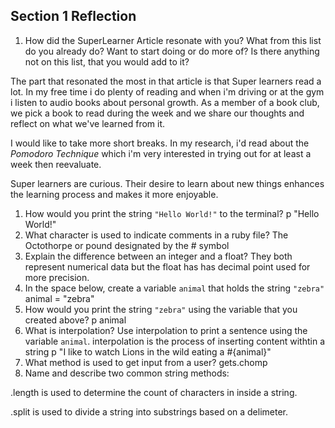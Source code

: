 ## Section 1 Reflection

1. How did the SuperLearner Article resonate with you? What from this list do you already do? Want to start doing or do more of? Is there anything not on this list, that you would add to it?

  The part that resonated the most in that article is that Super learners read a lot. In my free time i do plenty of reading and when i'm driving or at the gym i listen to audio books about personal growth. As a member of a book club, we pick a book to read during the week and we share our thoughts and reflect on what we've learned from it.

  I would like to take more short breaks. In my research, i'd read about the _Pomodoro Technique_ which i'm very interested in trying out for at least a week then reevaluate.

  Super learners are curious. Their desire to learn about new things enhances the learning process and makes it more enjoyable.

1. How would you print the string `"Hello World!"` to the terminal?
  p "Hello World!"
1. What character is used to indicate comments in a ruby file?
  The Octothorpe or pound designated by the # symbol
1. Explain the difference between an integer and a float?
  They both represent numerical data but the float has has decimal point used for more precision.
1. In the space below, create a variable `animal` that holds the string `"zebra"`
  animal = "zebra"
1. How would you print the string `"zebra"` using the variable that you created above?
  p animal
1. What is interpolation? Use interpolation to print a sentence using the variable `animal`.
  interpolation is the process of inserting content withtin a string
  p "I like to watch Lions in the wild eating a #{animal}"
1. What method is used to get input from a user?
  gets.chomp
1. Name and describe two common string methods:

 .length is used to determine the count of characters in inside a string.

.split is used to divide a string into substrings based on a delimeter.

